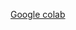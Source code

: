 [Google colab](https://colab.research.google.com/drive/1UwkB6O7rMRvcYgBy-fN_DMycbiSnYNlJ?usp=sharing)